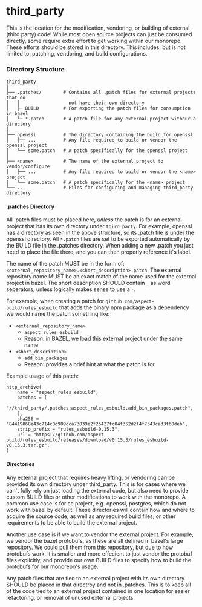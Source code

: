 # third_party

This is the location for the modification, vendoring, or building of external
(third party) code! While most open source projects can just be consumed 
directly, some require extra effort to get working within our monorepo. These
efforts should be stored in this directory. This includes, but is not limited
to: patching, vendoring, and build configurations.

### Directory Structure

```
third_party
│
├── .patches/        # Contains all .patch files for external projects that do 
│   │                  not have their own directory
│   ├─ BUILD         # For exporting the patch files for consumption in bazel
│   └─ *.patch       # A patch file for any external project withour a directory
│
├── openssl          # The directory containing the build for openssl
│   ├── ...          # Any file required to build or vendor the openssl project
│   └── some.patch   # A patch specifically for the openssl project
│
├── <name>           # The name of the external project to vendor/configure
│   ├── ...          # Any file required to build or vendor the <name> project
│   └── some.patch   # A patch specifically for the <name> project
└── ...              # Files for configuring and managing third_party directory
```

#### .patches Directory

All .patch files must be placed here, _unless_ the patch is for an external
project that has its own directory under `third_party`. For example, openssl
has a directory as seen in the above structure, so its .patch file is under the
openssl directory. All `*.patch` files are set to be exported automatically by
the BUILD file in the .patches directory. When adding a new .patch you just
need to place the file there, and you can then properly reference it's label.

The name of the patch MUST be in the form of:
`<external_repository_name>.<short_description>.patch`. The external repository
name MUST be an exact match of the name used for the external project in bazel.
The short description SHOULD contain `_` as word seperators, unless logically
makes sense to use a `-`.

For example, when creating a patch for `github.com/aspect-build/rules_esbuild` 
that adds the binary npm package as a dependency we would name the patch 
something like:

* `<external_repository_name>`
  * `aspect_rules_esbuild`
  * Reason: in BAZEL, we load this external project under the same name
* `<short_description>`
  * `add_bin_packages`
  * Reason: provides a brief hint at what the patch is for

Example usage of this patch:
```bazel
http_archive(
    name = "aspect_rules_esbuild",
    patches = [
        "//third_party/.patches:aspect_rules_esbuild.add_bin_packages.patch",
    ],
    sha256 = "84419868e43c714c0d909dca73039e2f25427fc04f352d2f4f7343ca33f60deb",
    strip_prefix = "rules_esbuild-0.15.3",
    url = "https://github.com/aspect-build/rules_esbuild/releases/download/v0.15.3/rules_esbuild-v0.15.3.tar.gz",
)
```

#### <name> Directories

Any external project that requires heavy lifting, or vendoring can be provided
its own directory under third_party. This is for cases where we can't fully
rely on just loading the external code, but also need to provide custom BUILD
files or other modifications to work with the monorepo. A common use case is
for cc project, e.g. openssl, postgres, which do not work with bazel by 
default. These directories will contain how and where to acquire the source 
code, as well as any required build files, or other requirements to be able to
build the external project.

Another use case is if we want to vendor the external project. For example, we
vendor the bazel protobufs, as these are all defined in bazel's large
repository. We could pull them from this repository, but due to how protobufs
work, it is smaller and more effecient to just vendor the protobuf files 
explicitly, and provide our own BUILD files to specify how to build the 
protobufs for our monorepo's usage.

Any patch files that are tied to an external project with its own <name> 
directory SHOULD be placed in that directroy and not in .patches. This is to 
keep all of the code tied to an external project contained in one location for
easier refactoring, or removal of unused external projects.
